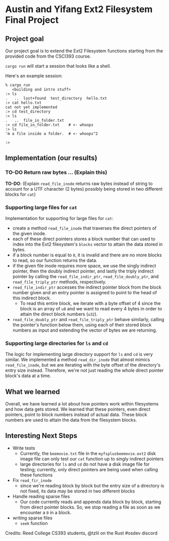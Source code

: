 # Austin and Yifang Ext2 Filesystem Final Project

## Project goal

 Our project goal is to extend the Ext2 Filesystem functions starting from the provided code from the CSCI393 course.
 
 `cargo run` will start a session that looks like a shell. 

 Here's an example session:
```
% cargo run
   <building and intro stuff>
:> ls
.	..	lost+found	test_directory	hello.txt	
:> cat hello.txt
cat not yet implemented
:> cd test_directory
:> ls
.	..	file_in_folder.txt	
:> cd file_in_folder.txt    # <- whoops
:> ls
'm a file inside a folder.  # <- whoops^2
	
:> 
```

## Implementation (our results)

### **TO-DO** Return raw bytes ... (Explain this)

**TO-DO**: (Explain `read_file_inode` returns raw bytes instead of string to account for a UTF character (2 bytes) possibly being stored in two different blocks for `cat`)

### Supporting large files for `cat`

Implementation for supporting for large files for `cat`:
- create a method `read_file_inode` that traverses the direct pointers of the given inode. 
- each of these direct pointers stores a block number that can used to index into the Ext2 filesystem's `blocks` vector to attain the data stored in bytes. 
- if a block number is equal to `0`, it is invalid and there are no more blocks to read, so our function returns the data. 
- if the given file inode requires more space, we use the singly indirect pointer, then the doubly indirect pointer, and lastly the triply indirect pointer by calling the `read_file_indir_ptr`, `read_file_doubly_ptr`, and `read_file_triply_ptr` methods, respectively. 
- `read_file_indir_ptr` accesses the indirect pointer block from the block number given and an entry pointer is assigned to point to the head of this indirect block. 
  - To read this entire block, we iterate with a byte offset of 4 since the block is an array of `u8` and we want to read every 4 bytes in order to attain the direct block numbers (`u32`).
- `read_file_doubly_ptr` and `read_file_triply_ptr` behave similarly, calling the pointer's function below them, using each of their stored block numbers as input and extending the vector of bytes we are returning.

### Supporting large directories for `ls` and `cd`

The logic for implementing large directory support for `ls` and `cd` is very similar. We implemented a method `read_dir_inode` that almost mimics `read_file_inode`, but we are iterating with the byte offset of the directory's entry size instead. Therefore, we're not just reading the whole direct pointer block's data at a time. 

## What we learned

Overall, we have learned a lot about how pointers work within filesystems and how data gets stored. We learned that these pointers, even direct pointers, point to block numbers instead of actual data. These block numbers are used to attain the data from the filesystem blocks.

## Interesting Next Steps

- Write tests 
  - Currently, the `beemovie.txt` file in the `myfsplusbeemovie.ext2` disk image file can only test our `cat` function up to singly indirect pointers 
  - large directories for `ls` and `cd` do not have a disk image file for testing; currently, only direct pointers are being used when calling these functions 
- Fix `read_fir_inode`
  - since we're reading block by block but the entry size of a directory is not fixed, its data may be stored in two different blocks
- Handle reading sparse files
  - Our code currently reads and appends data block by block, starting from direct pointer blocks. So, we stop reading a file as soon as we encounter a `0` in a block. 
- writing sparse files
  - `seek` function

Credits: Reed College CS393 students, @tzlil on the Rust #osdev discord